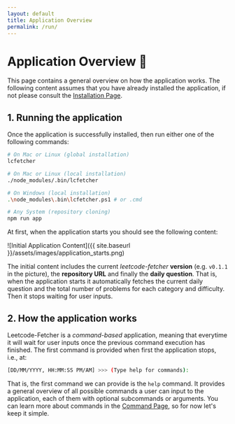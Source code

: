 ```yaml
---
layout: default
title: Application Overview
permalink: /run/
---
```


# Application Overview 🔎

This page contains a general overview on how the application works. The following content assumes that you have already installed the application, if not please consult the [Installation Page]({{site.baseurl}}/install/). 

## 1. Running the application

Once the application is successfully installed, then run either one of the following commands:

```bash
# On Mac or Linux (global installation)
lcfetcher

# On Mac or Linux (local installation)
./node_modules/.bin/lcfetcher

# On Windows (local installation)
.\node_modules\.bin\lcfetcher.ps1 # or .cmd

# Any System (repository cloning)
npm run app
```

At first, when the application starts you should see the following content:

![Initial Application Content]({{ site.baseurl }}/assets/images/application_starts.png)

The initial content includes the current *leetcode-fetcher* **version** (e.g. `v0.1.1` in the picture), the **repository URL** and finally the **daily question**. That is, when the application starts it automatically fetches the current daily question and the total number of problems for each category and difficulty. Then it stops waiting for user inputs.

## 2. How the application works

Leetcode-Fetcher is a *command-based* application, meaning that everytime it will wait for user inputs once the previous command execution has finished. The first command is provided when first the application stops, i.e., at:

```bash
[DD/MM/YYYY, HH:MM:SS PM/AM] >>> (Type help for commands): 
```

That is, the first command we can provide is the `help` command. It provides a general overview of all possible commands a user can input to the application, each of them with optional subcommands or arguments. You can learn more about commands in the [Command Page]({{site.baseurl}}/commands/), so for now let's keep it simple.